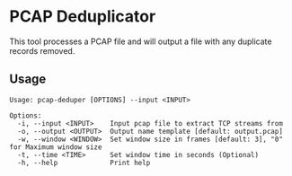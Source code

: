 # PCAP Deduplicator

This tool processes a PCAP file and will output a file with any duplicate records removed.

## Usage
```
Usage: pcap-deduper [OPTIONS] --input <INPUT>

Options:
  -i, --input <INPUT>    Input pcap file to extract TCP streams from
  -o, --output <OUTPUT>  Output name template [default: output.pcap]
  -w, --window <WINDOW>  Set window size in frames [default: 3], "0" for Maximum window size
  -t, --time <TIME>      Set window time in seconds (Optional)
  -h, --help             Print help
```
